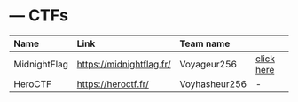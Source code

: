 # — CTFs

| Name         | Link                     | Team name     |  |
| :----------- | :----------------------- | :------------ | :----------------------- |
| MidnightFlag | https://midnightflag.fr/ | Voyageur256   | [click here](https://github.com/Mathsyo/CTFs/tree/main/MidnightCTF) |
| HeroCTF      | https://heroctf.fr/      | Voyhasheur256 | - |
